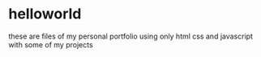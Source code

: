 # helloworld
these are files of my personal portfolio using only html css and javascript
with some of my projects